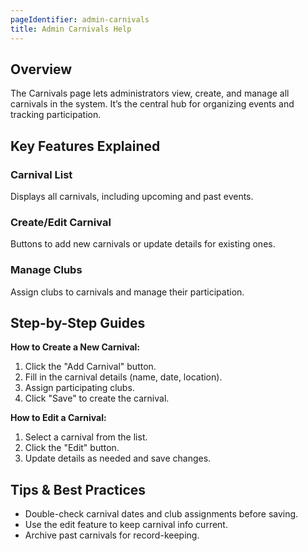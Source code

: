 ```yaml
---
pageIdentifier: admin-carnivals
title: Admin Carnivals Help
---
```


## Overview
The Carnivals page lets administrators view, create, and manage all carnivals in the system. It’s the central hub for organizing events and tracking participation.

## Key Features Explained
### Carnival List
Displays all carnivals, including upcoming and past events.

### Create/Edit Carnival
Buttons to add new carnivals or update details for existing ones.

### Manage Clubs
Assign clubs to carnivals and manage their participation.

## Step-by-Step Guides
**How to Create a New Carnival:**
1. Click the "Add Carnival" button.
2. Fill in the carnival details (name, date, location).
3. Assign participating clubs.
4. Click "Save" to create the carnival.

**How to Edit a Carnival:**
1. Select a carnival from the list.
2. Click the "Edit" button.
3. Update details as needed and save changes.

## Tips & Best Practices
- Double-check carnival dates and club assignments before saving.
- Use the edit feature to keep carnival info current.
- Archive past carnivals for record-keeping.
